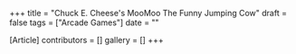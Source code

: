 +++
title = "Chuck E. Cheese's MooMoo The Funny Jumping Cow"
draft = false
tags = ["Arcade Games"]
date = ""

[Article]
contributors = []
gallery = []
+++